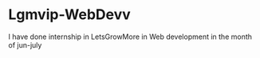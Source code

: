# Lgmvip-WebDevv
I have done internship in LetsGrowMore in Web development in the month of jun-july  
